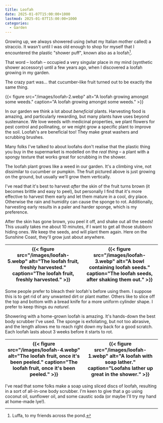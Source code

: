 ```yaml
---
title: Loofah
date: 2025-01-07T15:00:00+1000
lastmod: 2025-01-07T15:00:00+1000
categories:
  - Garden
---
```


Growing up, we always showered using (what my Italian mother called) a straccio. It wasn't until I was old enough to shop for myself that I encountered the plastic "shower puff", known also as a loofah[^1].

That word – loofah – occupied a very singular place in my mind (synthetic shower accessory) until a few years ago, when I discovered a loofah growing in my garden.

The crazy part was… that cucumber-like fruit turned out to be exactly the same thing.

<!--more-->

{{< figure src="/images/loofah-2.webp" alt="A loofah growing amongst some weeds." caption="A loofah growing amongst some weeds." >}}

In our garden we think a lot about *beneficial* plants. Harvesting food is amazing, and particularly rewarding, but many plants have uses beyond sustenance. We love weeds with medicinal properties, we plant flowers for pest control and pollinating, or we might grow a specific plant to improve the soil. Loofah's are beneficial too! They make great washers and scrubbing brushes.

Many folks I've talked to about loofahs don't realise that the plastic thing you buy in the supermarket is modelled on the _real thing_ – a plant with a spongy texture that works great for scrubbing in the shower.

The loofah plant grows like a weed in our garden. It's a climbing vine, not dissimilar to cucumber or pumpkin. The fruit pictured above is just growing on the ground, but usually we'll grow them vertically.

I've read that it's best to harvest *after* the skin of the fruit turns brown (it becomes brittle and easy to peel), but personally I find that it's more effective to harvest them early and let them mature in a cool, dry place. Otherwise the rain and humidity can cause the sponge to rot. Additionally, harvesting early results in a paler and harder sponge, which is my preference.

After the skin has gone brown, you peel it off, and shake out all the seeds! This usually takes me about 10 minutes, if I want to get all those stubborn hiding ones. We keep the seeds, and will plant them again. Here on the Sunshine Coast, they'll grow just about anywhere.

| {{< figure src="/images/loofah-5.webp" alt="The loofah fruit, freshly harvested." caption="The loofah fruit, freshly harvested." >}} | {{< figure src="/images/loofah-3.webp" alt="A bowl containing loofah seeds." caption="The loofah seeds, after shaking them out." >}} |
|:-:|:-:|

Some people prefer to bleach their loofah's before using them. I suppose this is to get rid of any unwanted dirt or plant matter. Others like to slice off the top and bottom with a bread knife for a more uniform cylinder shape. I prefer to keep things *au naturel*.

Showering with a home-grown loofah is amazing. It's hands-down the best body scrubber I've used. The sponge is exfoliating, but not too abrasive, and the length allows me to reach right down my back for a good scratch. Each loofah lasts about 3 weeks before it starts to rot.

| {{< figure src="/images/loofah-4.webp" alt="The loofah fruit, once it's been peeled." caption="The loofah fruit, once it's been peeled." >}} | {{< figure src="/images/loofah-1.webp" alt="A loofah with soap lather." caption="Loofahs lather up great in the shower." >}} |
|:-:|:-:|

I've read that some folks make a soap using sliced discs of loofah, resulting in a sort of all-in-one body scrubber. I'm keen to give that a go using coconut oil, sunflower oil, and some caustic soda (or maybe I'll try my hand at home-made lye!). 

[^1]: Luffa, to my friends across the pond.